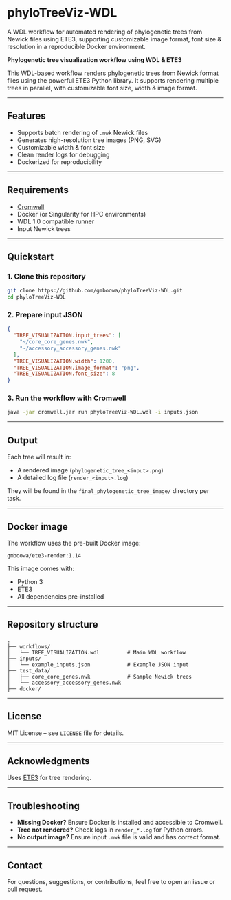 # phyloTreeViz-WDL
A WDL workflow for automated rendering of phylogenetic trees from Newick files using ETE3, supporting customizable image format, font size & resolution in a reproducible Docker environment.


**Phylogenetic tree visualization workflow using WDL & ETE3**

This WDL-based workflow renders phylogenetic trees from Newick format files using the powerful ETE3 Python library. It supports rendering multiple trees in parallel, with customizable font size, width & image format.

---

## Features

- Supports batch rendering of `.nwk` Newick files
- Generates high-resolution tree images (PNG, SVG)
- Customizable width & font size
- Clean render logs for debugging
- Dockerized for reproducibility

---

## Requirements

- [Cromwell](https://github.com/broadinstitute/cromwell)
- Docker (or Singularity for HPC environments)
- WDL 1.0 compatible runner
- Input Newick trees

---

## Quickstart

### 1. Clone this repository

```bash
git clone https://github.com/gmboowa/phyloTreeViz-WDL.git
cd phyloTreeViz-WDL
```

### 2. Prepare input JSON


```json
{
  "TREE_VISUALIZATION.input_trees": [
    "~/core_core_genes.nwk",
    "~/accessory_accessory_genes.nwk"
  ],
  "TREE_VISUALIZATION.width": 1200,
  "TREE_VISUALIZATION.image_format": "png",
  "TREE_VISUALIZATION.font_size": 8
}
```

### 3. Run the workflow with Cromwell

```bash
java -jar cromwell.jar run phyloTreeViz-WDL.wdl -i inputs.json
```

---

## Output

Each tree will result in:
- A rendered image (`phylogenetic_tree_<input>.png`)
- A detailed log file (`render_<input>.log`)

They will be found in the `final_phylogenetic_tree_image/` directory per task.

---

## Docker image

The workflow uses the pre-built Docker image:
```
gmboowa/ete3-render:1.14
```

This image comes with:
- Python 3
- ETE3
- All dependencies pre-installed

---

## Repository structure

```
.
├── workflows/
│   └── TREE_VISUALIZATION.wdl         # Main WDL workflow
├── inputs/
│   └── example_inputs.json            # Example JSON input
├── test_data/
│   ├── core_core_genes.nwk            # Sample Newick trees
│   └── accessory_accessory_genes.nwk
├── docker/

```

---

## License

MIT License – see `LICENSE` file for details.

---

## Acknowledgments


Uses [ETE3](http://etetoolkit.org/) for tree rendering.

---

## Troubleshooting

- **Missing Docker?** Ensure Docker is installed and accessible to Cromwell.
- **Tree not rendered?** Check logs in `render_*.log` for Python errors.
- **No output image?** Ensure input `.nwk` file is valid and has correct format.

---

## Contact

For questions, suggestions, or contributions, feel free to open an issue or pull request.

